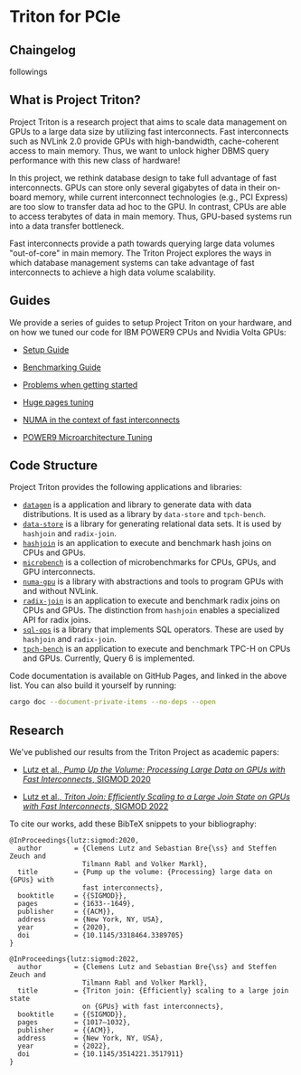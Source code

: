 Triton for PCIe
==============

## Chaingelog

followings

## What is Project Triton?

Project Triton is a research project that aims to scale data management on GPUs
to a large data size by utilizing fast interconnects. Fast interconnects such
as NVLink 2.0 provide GPUs with high-bandwidth, cache-coherent access to main
memory. Thus, we want to unlock higher DBMS query performance with this new
class of hardware!

In this project, we rethink database design to take full advantage of fast
interconnects. GPUs can store only several gigabytes of data in their on-board
memory, while current interconnect technologies (e.g., PCI Express) are too
slow to transfer data ad hoc to the GPU. In contrast, CPUs are able to access
terabytes of data in main memory. Thus, GPU-based systems run into a data
transfer bottleneck.

Fast interconnects provide a path towards querying large data volumes
"out-of-core" in main memory. The Triton Project explores the ways in which
database management systems can take advantage of fast interconnects to achieve
a high data volume scalability.

## Guides

We provide a series of guides to setup Project Triton on your hardware, and on
how we tuned our code for IBM POWER9 CPUs and Nvidia Volta GPUs:

 * [Setup Guide](./guides/setup.md)

 * [Benchmarking Guide](./guides/benchmarking.md)

 * [Problems when getting started](./guides/problems.md)

 * [Huge pages tuning](./guides/huge_pages.md)

 * [NUMA in the context of fast interconnects](./guides/numa.md)

 * [POWER9 Microarchitecture Tuning](./guides/power9.md)

## Code Structure

Project Triton provides the following applications and libraries:

 * [`datagen`](https://tu-berlin-dima.github.io/fast-interconnects/datagen/index.html)
   is a application and library to generate data with data distributions. It is
   used as a library by `data-store` and `tpch-bench`.
 * [`data-store`](https://tu-berlin-dima.github.io/fast-interconnects/data_store/index.html)
   is a library for generating relational data sets. It is used by `hashjoin`
   and `radix-join`.
 * [`hashjoin`](https://tu-berlin-dima.github.io/fast-interconnects/hashjoin/index.html)
   is an application to execute and benchmark hash joins on CPUs and GPUs.
 * [`microbench`](https://tu-berlin-dima.github.io/fast-interconnects/microbench/index.html)
   is a collection of microbenchmarks for CPUs, GPUs, and GPU interconnects.
 * [`numa-gpu`](https://tu-berlin-dima.github.io/fast-interconnects/numa_gpu/index.html)
   is a library with abstractions and tools to program GPUs with and without
   NVLink.
 * [`radix-join`](https://tu-berlin-dima.github.io/fast-interconnects/radix_join/index.html)
   is an application to execute and benchmark radix joins on CPUs and GPUs. The
   distinction from `hashjoin` enables a specialized API for radix joins.
 * [`sql-ops`](https://tu-berlin-dima.github.io/fast-interconnects/sql_ops/index.html)
   is a library that implements SQL operators. These are used by `hashjoin` and
   `radix-join`.
 * [`tpch-bench`](https://tu-berlin-dima.github.io/fast-interconnects/tpch_bench/index.html)
   is an application to execute and benchmark TPC-H on CPUs and GPUs.
   Currently, Query 6 is implemented.

Code documentation is available on GitHub Pages, and linked in the above list.
You can also build it yourself by running:
```sh
cargo doc --document-private-items --no-deps --open
```

## Research

We've published our results from the Triton Project as academic papers:

 * [Lutz et al., *Pump Up the Volume: Processing Large Data on GPUs with Fast
   Interconnects*, SIGMOD 2020](https://doi.org/10.1145/3318464.3389705)

 * [Lutz et al., *Triton Join: Efficiently Scaling to a Large Join State on
   GPUs with Fast Interconnects*, SIGMOD
   2022](https://doi.org/10.1145/3514221.3517911)

To cite our works, add these BibTeX snippets to your bibliography:

```
@InProceedings{lutz:sigmod:2020,
  author        = {Clemens Lutz and Sebastian Bre{\ss} and Steffen Zeuch and
                  Tilmann Rabl and Volker Markl},
  title         = {Pump up the volume: {Processing} large data on {GPUs} with
                  fast interconnects},
  booktitle     = {{SIGMOD}},
  pages         = {1633--1649},
  publisher     = {{ACM}},
  address       = {New York, NY, USA},
  year          = {2020},
  doi           = {10.1145/3318464.3389705}
}

@InProceedings{lutz:sigmod:2022,
  author        = {Clemens Lutz and Sebastian Bre{\ss} and Steffen Zeuch and
                  Tilmann Rabl and Volker Markl},
  title         = {Triton join: {Efficiently} scaling to a large join state
                  on {GPUs} with fast interconnects},
  booktitle     = {{SIGMOD}},
  pages         = {1017–1032},
  publisher     = {{ACM}},
  address       = {New York, NY, USA},
  year          = {2022},
  doi           = {10.1145/3514221.3517911}
}
```
